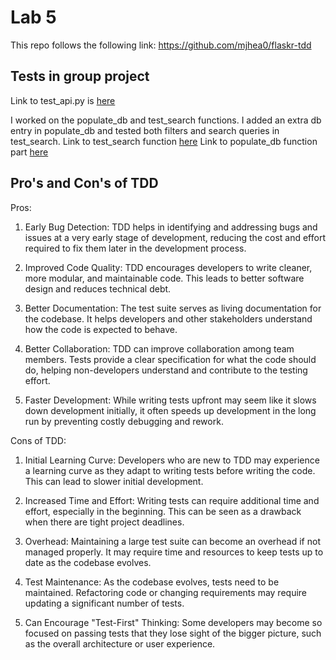 # Lab 5
This repo follows the following link: https://github.com/mjhea0/flaskr-tdd

## Tests in group project
Link to test_api.py is [here](https://github.com/ECE444-2023Fall/project-1-web-application-design-group22-premium-potatoes/blob/feat/event_registration/api/utils/unit_tests/test_api.py)

I worked on the populate_db and test_search functions. I added an extra db entry in populate_db and tested both filters and search queries in test_search.
Link to test_search function [here](https://github.com/ECE444-2023Fall/project-1-web-application-design-group22-premium-potatoes/blob/7182dc939f2d05aa813027d2212581b32fb2bc0c/api/utils/unit_tests/test_api.py#L76-L87)
Link to populate_db function part [here](https://github.com/ECE444-2023Fall/project-1-web-application-design-group22-premium-potatoes/blob/7182dc939f2d05aa813027d2212581b32fb2bc0c/api/utils/unit_tests/test_api.py#L40-L49)


## Pro's and Con's of TDD

Pros:

1. Early Bug Detection: TDD helps in identifying and addressing bugs and issues at a very early stage of development, reducing the cost and effort required to fix them later in the development process.

2. Improved Code Quality: TDD encourages developers to write cleaner, more modular, and maintainable code. This leads to better software design and reduces technical debt.

3. Better Documentation: The test suite serves as living documentation for the codebase. It helps developers and other stakeholders understand how the code is expected to behave.

4. Better Collaboration: TDD can improve collaboration among team members. Tests provide a clear specification for what the code should do, helping non-developers understand and contribute to the testing effort.

5. Faster Development: While writing tests upfront may seem like it slows down development initially, it often speeds up development in the long run by preventing costly debugging and rework.


Cons of TDD:

1. Initial Learning Curve: Developers who are new to TDD may experience a learning curve as they adapt to writing tests before writing the code. This can lead to slower initial development.

2. Increased Time and Effort: Writing tests can require additional time and effort, especially in the beginning. This can be seen as a drawback when there are tight project deadlines.

3. Overhead: Maintaining a large test suite can become an overhead if not managed properly. It may require time and resources to keep tests up to date as the codebase evolves.

4. Test Maintenance: As the codebase evolves, tests need to be maintained. Refactoring code or changing requirements may require updating a significant number of tests.

5. Can Encourage "Test-First" Thinking: Some developers may become so focused on passing tests that they lose sight of the bigger picture, such as the overall architecture or user experience.



